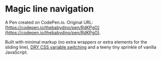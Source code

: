 # Magic line navigation

A Pen created on CodePen.io. Original URL: [https://codepen.io/thebabydino/pen/RdKPgO](https://codepen.io/thebabydino/pen/RdKPgO).

Built with minimal markup (no extra wrappers or extra elements for the sliding line), [DRY CSS variable switching](https://css-tricks.com/dry-switching-with-css-variables-the-difference-of-one-declaration/) and a teeny tiny sprinkle of vanilla JavaScript.